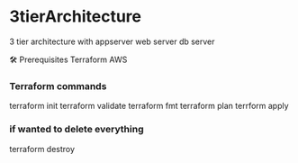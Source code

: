 # 3tierArchitecture
3 tier architecture with appserver web server db server

🛠 Prerequisites
Terraform
AWS 

### Terraform commands
 terraform init
 terraform validate 
 terraform fmt
 terraform plan
 terrform apply 

 ### if wanted to delete everything 

 terraform destroy 
 